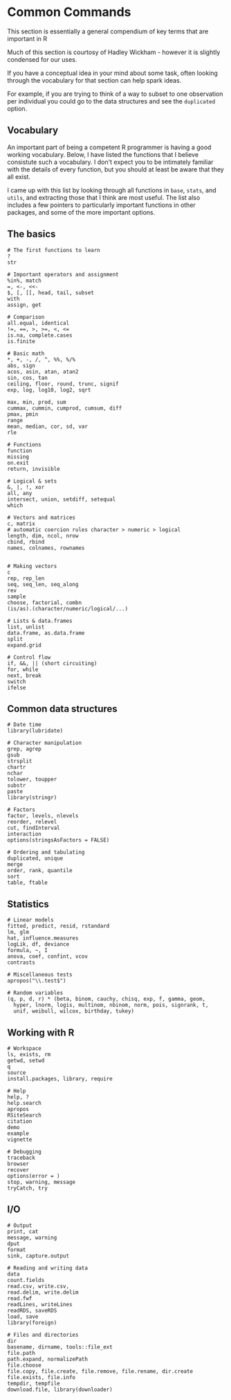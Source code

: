 
# Common Commands

This section is essentially a general compendium of key terms that are important in R

Much of this section is courtosy of Hadley Wickham - however it is slightly condensed for our uses.

If you have a conceptual idea in your mind about some task, often looking through the vocabulary for that section can help spark ideas.

For example, if you are trying to think of a way to subset to one observation per individual you could go to the data structures and see the `duplicated` option.


## Vocabulary

An important part of being a competent R programmer is having a good working vocabulary. Below, I have listed the functions that I believe consistute such a vocabulary. I don't expect you to be intimately familiar with the details of every function, but you should at least be aware that they all exist. 

I came up with this list by looking through all functions in `base`, `stats`, and `utils`, and extracting those that I think are most useful. The list also includes a few pointers to particularly important functions in other packages, and some of the more important options.

## The basics

```
# The first functions to learn
?
str

# Important operators and assignment
%in%, match
=, <-, <<-
$, [, [[, head, tail, subset
with
assign, get

# Comparison 
all.equal, identical
!=, ==, >, >=, <, <=
is.na, complete.cases
is.finite

# Basic math
*, +, -, /, ^, %%, %/%
abs, sign
acos, asin, atan, atan2
sin, cos, tan
ceiling, floor, round, trunc, signif
exp, log, log10, log2, sqrt

max, min, prod, sum
cummax, cummin, cumprod, cumsum, diff
pmax, pmin
range
mean, median, cor, sd, var
rle

# Functions
function
missing
on.exit
return, invisible

# Logical & sets 
&, |, !, xor
all, any
intersect, union, setdiff, setequal
which

# Vectors and matrices
c, matrix
# automatic coercion rules character > numeric > logical
length, dim, ncol, nrow
cbind, rbind
names, colnames, rownames


# Making vectors 
c
rep, rep_len
seq, seq_len, seq_along
rev
sample
choose, factorial, combn
(is/as).(character/numeric/logical/...)

# Lists & data.frames 
list, unlist
data.frame, as.data.frame
split
expand.grid

# Control flow 
if, &&, || (short circuiting)
for, while
next, break
switch
ifelse
```


## Common data structures

```
# Date time
library(lubridate)

# Character manipulation 
grep, agrep
gsub
strsplit
chartr
nchar
tolower, toupper
substr
paste
library(stringr)

# Factors 
factor, levels, nlevels
reorder, relevel
cut, findInterval
interaction
options(stringsAsFactors = FALSE)

# Ordering and tabulating 
duplicated, unique
merge
order, rank, quantile
sort
table, ftable
```

## Statistics

```
# Linear models 
fitted, predict, resid, rstandard
lm, glm
hat, influence.measures
logLik, df, deviance
formula, ~, I
anova, coef, confint, vcov
contrasts

# Miscellaneous tests
apropos("\\.test$")

# Random variables 
(q, p, d, r) * (beta, binom, cauchy, chisq, exp, f, gamma, geom, 
  hyper, lnorm, logis, multinom, nbinom, norm, pois, signrank, t, 
  unif, weibull, wilcox, birthday, tukey)
```

## Working with R

```
# Workspace 
ls, exists, rm
getwd, setwd
q
source
install.packages, library, require

# Help
help, ?
help.search
apropos
RSiteSearch
citation
demo
example
vignette

# Debugging
traceback
browser
recover
options(error = )
stop, warning, message
tryCatch, try
```

## I/O

```
# Output
print, cat
message, warning
dput
format
sink, capture.output

# Reading and writing data
data
count.fields
read.csv, write.csv,
read.delim, write.delim
read.fwf
readLines, writeLines
readRDS, saveRDS
load, save
library(foreign)

# Files and directories 
dir
basename, dirname, tools::file_ext
file.path
path.expand, normalizePath
file.choose
file.copy, file.create, file.remove, file.rename, dir.create
file.exists, file.info
tempdir, tempfile
download.file, library(downloader)
```
